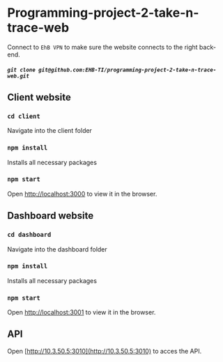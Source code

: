 # Programming-project-2-take-n-trace-web

Connect to `EhB VPN` to make sure the website connects to the right back-end.


##### `git clone git@github.com:EHB-TI/programming-project-2-take-n-trace-web.git`

## Client website
### `cd client`
Navigate into the client folder

### `npm install`
Installs all necessary packages

### `npm start`
Open [http://localhost:3000](http://localhost:3000) to view it in the browser.


## Dashboard website
### `cd dashboard`
Navigate into the dashboard folder

### `npm install`
Installs all necessary packages

### `npm start`
Open [http://localhost:3001](http://localhost:3001) to view it in the browser.


## API
Open [http://10.3.50.5:3010](http://10.3.50.5:3010) to acces the API.
